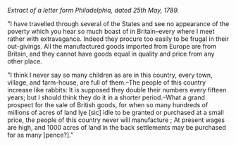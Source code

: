 *Extract of a letter form Philadelphia, dated 25th May,
                        1789.*"I have travelled through several of the States and see no appearance of the
                    poverty which you hear so much boast of in Britain–every where I
                    meet rather with extravagance. Indeed they procure too easily to be
                    frugal in their out-givings. All the manufactured goods imported from Europe are from Britain, and they cannot have goods equal in
                    quality and price from any other place."I think I never say so many children as are in this country, every town,
                    village, and farm-house, are full of them.–The people of this
                    country increase like rabbits: It is supposed they double
                    their numbers every fifteen years; but I should think they do it in a
                    shorter period.–What a grand prospect for the sale of British goods,
                    for when so many hundreds of millions of acres of land lye [sic] idle
                    to be granted or purchased at a small price, the people of this country
                    never will manufacture ; At present wages are high, and 1000 acres of
                    land in the back settlements may be purchased for as many [pence?]."